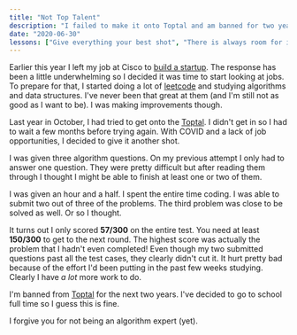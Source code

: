 ```yaml
---
title: "Not Top Talent"
description: "I failed to make it onto Toptal and am banned for two years."
date: "2020-06-30"
lessons: ["Give everything your best shot", "There is always room for improvement", "Tighten the feedback loop on your growth"]
---
```


Earlier this year I left my job at Cisco to [build a startup](/projects/bard). The response has been a little underwhelming so I decided it was time to start looking at jobs. To prepare for that, I started doing a lot of [leetcode](https://leetcode.com) and studying algorithms and data structures. I've never been that great at them (and I'm still not as good as I want to be). I was making improvements though.

Last year in October, I had tried to get onto the [Toptal](https://www.toptal.com). I didn't get in so I had to wait a few months before trying again. With COVID and a lack of job opportunities, I decided to give it another shot.

I was given three algorithm questions. On my previous attempt I only had to answer one question. They were pretty difficult but after reading them through I thought I might be able to finish at least one or two of them.

I was given an hour and a half. I spent the entire time coding. I was able to submit two out of three of the problems. The third problem was close to be solved as well. Or so I thought.

It turns out I only scored **57/300** on the entire test. You need at least **150/300** to get to the next round. The highest score was actually the problem that I hadn't even completed! Even though my two submitted questions past all the test cases, they clearly didn't cut it. It hurt pretty bad because of the effort I'd been putting in the past few weeks studying. Clearly I have _a lot_ more work to do.

I'm banned from [Toptal](https://www.toptal.com) for the next two years. I've decided to go to school full time so I guess this is fine.

I forgive you for not being an algorithm expert (yet).
